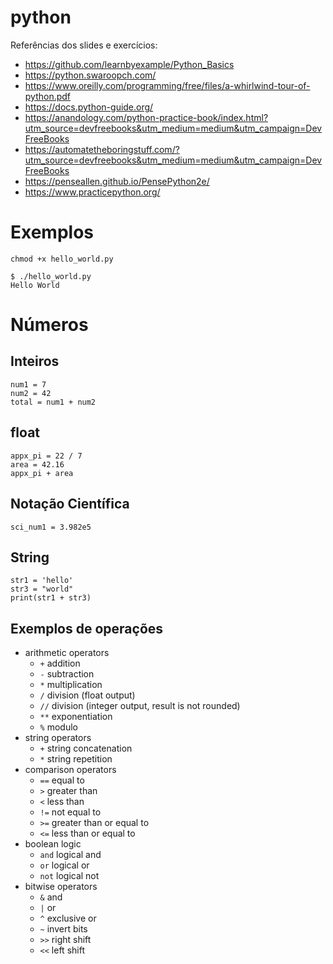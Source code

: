 # python

Referências dos slides e exercícios:

* https://github.com/learnbyexample/Python_Basics
* https://python.swaroopch.com/
* https://www.oreilly.com/programming/free/files/a-whirlwind-tour-of-python.pdf
* https://docs.python-guide.org/
* https://anandology.com/python-practice-book/index.html?utm_source=devfreebooks&utm_medium=medium&utm_campaign=DevFreeBooks
* https://automatetheboringstuff.com/?utm_source=devfreebooks&utm_medium=medium&utm_campaign=DevFreeBooks
* https://penseallen.github.io/PensePython2e/
* https://www.practicepython.org/

# Exemplos

```
chmod +x hello_world.py

$ ./hello_world.py
Hello World
```

# Números

## Inteiros
```
num1 = 7
num2 = 42
total = num1 + num2
```

## float
```
appx_pi = 22 / 7
area = 42.16
appx_pi + area
```

## Notação Científica
```
sci_num1 = 3.982e5
```

## String
```
str1 = 'hello'
str3 = "world"
print(str1 + str3)
```

## Exemplos de operações

* arithmetic operators
    * `+` addition
    * `-` subtraction
    * `*` multiplication
    * `/` division (float output)
    * `//` division (integer output, result is not rounded)
    * `**` exponentiation
    * `%` modulo
* string operators
    * `+` string concatenation
    * `*` string repetition
* comparison operators
    * `==` equal to
    * `>` greater than
    * `<` less than
    * `!=` not equal to
    * `>=` greater than or equal to
    * `<=` less than or equal to
* boolean logic
    * `and` logical and
    * `or` logical or
    * `not` logical not
* bitwise operators
    * `&` and
    * `|` or
    * `^` exclusive or
    * `~` invert bits
    * `>>` right shift
    * `<<` left shift
